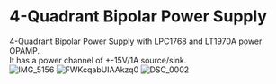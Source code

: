 # 4-Quadrant Bipolar Power Supply

4-Quadrant Bipolar Power Supply with LPC1768 and LT1970A power OPAMP.<br>
It has a power channel of +-15V/1A source/sink.<br>
![IMG_5156](https://github.com/ghz-ws/LPC1768-High-power-Bipolar-PSU/assets/52226620/f703f011-61be-42e2-abf0-4827c1ad1d17)
![FWKcqabUIAAkzq0](https://github.com/ghz-ws/LPC1768-High-power-Bipolar-PSU/assets/52226620/c94d4c44-c10e-4b3d-9d95-a756b3e66f17)
![DSC_0002](https://github.com/ghz-ws/LPC1768-High-power-Bipolar-PSU/assets/52226620/eeafaec9-d41c-4bae-9598-f9e739257f51)
